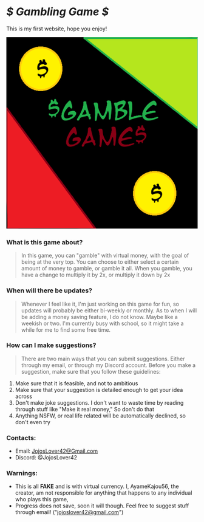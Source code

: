# *$ Gambling Game $*
This is my first website, hope you enjoy!

![Gamble Game Logo](/Images/Logo.png)

### What is this game about?
> In this game, you can "gamble" with virtual money, with the goal of being at the very top. You can choose to either select a certain amount of money to gamble, or gamble it all. When you gamble, you have a change to multiply it by 2x, or multiply it down by 2x

### When will there be updates?
> Whenever I feel like it, I'm just working on this game for fun, so updates will probably be either bi-weekly or monthly. As to when I will be adding a money saving feature, I do not know. Maybe like a weekish or two. I'm currently busy with school, so it might take a while for me to find some free time.

### How can I make suggestions?
> There are two main ways that you can submit suggestions. Either through my email, or through my Discord account. Before you make a suggestion, make sure that you follow these guidelines:

1. Make sure that it is feasible, and not to ambitious
2. Make sure that your suggestion is detailed enough to get your idea across
3. Don't make joke suggestions. I don't want to waste time by reading through stuff like "Make it real money," So don't do that
4. Anything NSFW, or real life related will be automatically declined, so don't even try

### Contacts:
- Email: JojosLover42@Gmail.com
- Discord: @JojosLover42

### Warnings:
- This is all **FAKE** and is with virtual currency. I, AyameKajou56, the creator, am not responsible for anything that happens to any individual who plays this game,
- Progress does not save, soon it will though. Feel free to suggest stuff through email! ("jojoslover42@gmail.com")